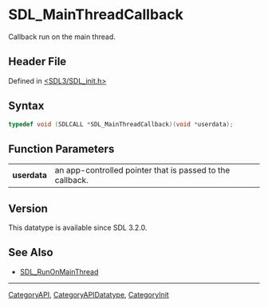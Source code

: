 # SDL_MainThreadCallback

Callback run on the main thread.

## Header File

Defined in [<SDL3/SDL_init.h>](https://github.com/libsdl-org/SDL/blob/main/include/SDL3/SDL_init.h)

## Syntax

```c
typedef void (SDLCALL *SDL_MainThreadCallback)(void *userdata);
```

## Function Parameters

|              |                                                           |
| ------------ | --------------------------------------------------------- |
| **userdata** | an app-controlled pointer that is passed to the callback. |

## Version

This datatype is available since SDL 3.2.0.

## See Also

- [SDL_RunOnMainThread](SDL_RunOnMainThread)

----
[CategoryAPI](CategoryAPI), [CategoryAPIDatatype](CategoryAPIDatatype), [CategoryInit](CategoryInit)

